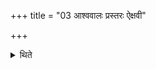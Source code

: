 +++
title = "03 आश्ववालः प्रस्तरः ऐक्षवी"

+++

<details><summary>थिते</summary>

आश्ववालः प्रस्तरः । ऐक्षवी विधृती । कार्ष्मर्यमयाः परिधयः । वेदं कृत्वाग्नीन्परिस्तीर्य पाणिप्रक्षालनादि कर्म प्रतिपद्यते ३
</details>
